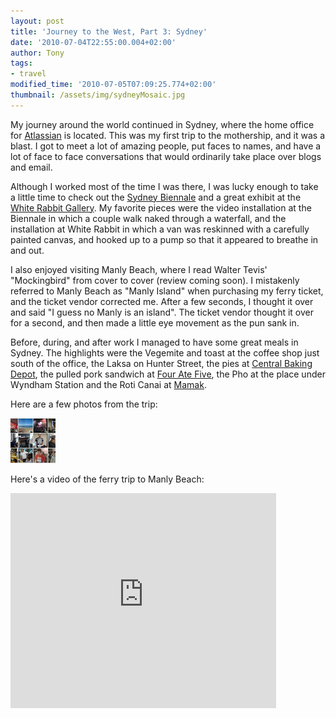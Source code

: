 ```yaml
---
layout: post
title: 'Journey to the West, Part 3: Sydney'
date: '2010-07-04T22:55:00.004+02:00'
author: Tony
tags:
- travel
modified_time: '2010-07-05T07:09:25.774+02:00'
thumbnail: /assets/img/sydneyMosaic.jpg
---
```


My journey around the world continued in Sydney, where the home office for [Atlassian](http://www.atlassian.com/) is located. This
was my first trip to the mothership, and it was a blast. I got to meet a lot of
amazing people, put faces to names, and have a lot of face to face conversations
that would ordinarily take place over blogs and email.

Although I worked most of the time I was there, I was lucky enough to take a
little time to check out the [Sydney
Biennale](http://www.biennaleofsydney.com.au/) and a great exhibit at the [White
Rabbit Gallery](http://www.whiterabbitcollection.org/). My favorite pieces were
the video installation at the Biennale in which a couple walk naked through a
waterfall, and the installation at White Rabbit in which a van was reskinned
with a carefully painted canvas, and hooked up to a pump so that it appeared to
breathe in and out.

I also enjoyed visiting Manly Beach, where I read Walter Tevis' "Mockingbird"
from cover to cover (review coming soon). I mistakenly referred to Manly Beach
as "Manly Island" when purchasing my ferry ticket, and the ticket vendor
corrected me. After a few seconds, I thought it over and said "I guess no Manly
is an island". The ticket vendor thought it over for a second, and then made a
little eye movement as the pun sank in.

Before, during, and after work I managed to have some great meals in Sydney. The
highlights were the Vegemite and toast at the coffee shop just south of the
office, the Laksa on Hunter Street, the pies at [Central Baking
Depot](http://www.timeoutsydney.com.au/venue/restaurant/patisserie/central-baking-depot.aspx),
the pulled pork sandwich at [Four Ate Five](http://www.fouratefive.com), the Pho
at the place under Wyndham Station and the Roti Canai at
[Mamak](http://www.mamak.com.au/).

Here are a few photos from the trip:

[<img border="0" src="/assets/img/sydneyMosaic.jpg" alt="mosaic of images from Sydney" />](http://www.flickr.com/photos/elaineandtony/sets/72157624420991958/)

Here's a video of the ferry trip to Manly Beach:


<embed src="http://www.youtube.com/v/q_6Mg5z-too&amp;hl=en_US&amp;fs=1?color1=0x3a3a3a&amp;color2=0x999999" type="application/x-shockwave-flash" allowscriptaccess="always" allowfullscreen="true" width="425" height="344"/>